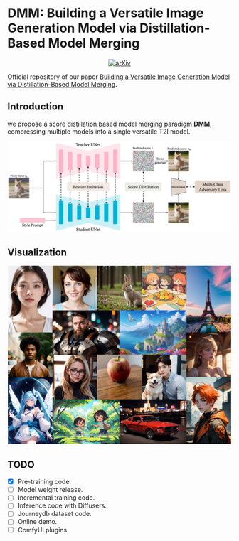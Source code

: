# DMM: Building a Versatile Image Generation Model via Distillation-Based Model Merging

<div style="text-align: center;">
  <a href="https://arxiv.org/abs/2504.12364"><img src="https://img.shields.io/badge/arXiv-2504.12364-b31b1b.svg" alt="arXiv"></a>
</div>


Official repository of our paper [Building a Versatile Image Generation Model via Distillation-Based Model Merging](https://arxiv.org/abs/2504.12364).


## Introduction

we propose a score distillation based model merging paradigm **DMM**, compressing multiple models into a single versatile T2I model.

![](assets/method.jpg)

## Visualization

![](assets/visualization.jpg)

## TODO
- [x] Pre-training code.
- [ ] Model weight release.
- [ ] Incremental training code.
- [ ] Inference code with Diffusers.
- [ ] Journeydb dataset code.
- [ ] Online demo.
- [ ] ComfyUI plugins.